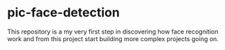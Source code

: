 # pic-face-detection
This repository is a my very first step in discovering how face recognition work and from this project start building more complex projects going on.

